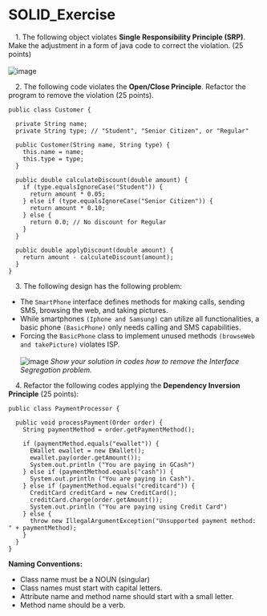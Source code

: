 # SOLID_Exercise
&emsp;1. The following object violates **Single Responsibility Principle (SRP)**. Make the adjustment in a form of java code to correct the violation. (25 points) <br> <br>
![image](https://github.com/user-attachments/assets/d92abdc2-0f21-4f3b-bd52-50455fd172ac) <br>

&emsp;2. The following code violates the **Open/Close Principle**.  Refactor the program to remove the violation (25 points). <br>
```
public class Customer {

  private String name;
  private String type; // "Student", "Senior Citizen", or "Regular"

  public Customer(String name, String type) {
    this.name = name;
    this.type = type;
  }

  public double calculateDiscount(double amount) {
    if (type.equalsIgnoreCase("Student")) {
      return amount * 0.05;
    } else if (type.equalsIgnoreCase("Senior Citizen")) {
      return amount * 0.10;
    } else {
      return 0.0; // No discount for Regular
    }
  }

  public double applyDiscount(double amount) {
    return amount - calculateDiscount(amount);
  }
} 
```
&emsp;3. The following design has the following problem: <br>
- The `SmartPhone` interface defines methods for making calls, sending SMS, browsing the web, and taking pictures.
- While smartphones `(Iphone and Samsung)` can utilize all functionalities, a basic phone `(BasicPhone)` only needs calling and SMS capabilities.
- Forcing the `BasicPhone` class to implement unused methods `(browseWeb and takePicture)` violates ISP. <br> <br>
![image](https://github.com/user-attachments/assets/81e67cfa-29a7-4824-ba87-d413ba6e02c8)
*Show your solution in codes how to remove the Interface Segregation problem.* <br>

&emsp;4. Refactor the following codes applying the **Dependency Inversion Principle** (25 points):
```
public class PaymentProcessor {

  public void processPayment(Order order) {
    String paymentMethod = order.getPaymentMethod();

    if (paymentMethod.equals("ewallet")) {
      EWallet ewallet = new EWallet();
      ewallet.pay(order.getAmount());
      System.out.println ("You are paying in GCash")
    } else if (paymentMethod.equals("cash")) {
      System.out.println ("You are paying in Cash").
    } else if (paymentMethod.equals("creditcard")) {
      CreditCard creditCard = new CreditCard();
      creditCard.charge(order.getAmount());
      System.out.println ("You are paying using Credit Card")
    } else {
      throw new IllegalArgumentException("Unsupported payment method: " + paymentMethod);
    }
  }
}
```
**Naming Conventions:**
- Class name must be a NOUN (singular)
- Class names must start with capital letters.
- Attribute name and method name should start with a small letter.
- Method name should be a verb.






